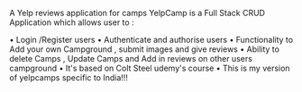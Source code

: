 A Yelp reviews application for camps
YelpCamp is a Full Stack CRUD Application which allows user to :

• Login /Register users
• Authenticate and authorise users
• Functionality to Add your own Campground , submit images and give reviews
• Ability to delete Camps , Update Camps and Add in reviews on other users campground
• It's based on Colt Steel udemy's course
• This is my version of yelpcamps specific to India!!!

